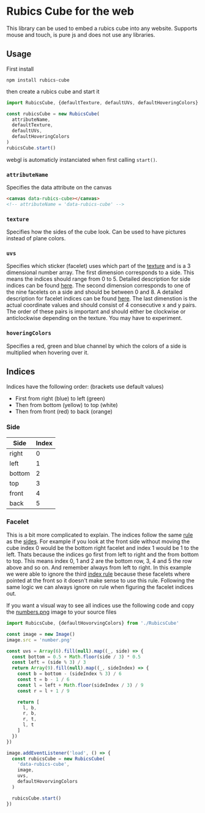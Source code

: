 # Rubics Cube for the web

This library can be used to embed a rubics cube into any website. Supports mouse and touch, is pure js and does not use any libraries.

## Usage

First install
```
npm install rubics-cube
```

then create a rubics cube and start it
```typescript
import RubicsCube, {defaultTexture, defaultUVs, defaultHoveringColors} from 'rubics-cube'

const rubicsCube = new RubicsCube(
  attributeName,
  defaultTexture,
  defaultUVs,
  defaultHoveringColors
)
rubicsCube.start()
```
webgl is automaticly instanciated when first calling ```start()```.

### `attributeName`
Specifies the data attribute on the canvas
```html
<canvas data-rubics-cube></canvas>
<!-- attributeName = 'data-rubics-cube' -->
```

### `texture`
Specifies how the sides of the cube look. Can be used to have pictures instead of plane colors.

### `uvs`
Specifies which sticker (facelet) uses which part of the [texture](#texture) and is a 3 dimensional number array. The first dimension corresponds to a side. This means the indices should range from 0 to 5. Detailed description for side indices can be found [here](#side). The second dimension corresponds to one of the nine facelets on a side and should be between 0 and 8. A detailed description for facelet indices can be found [here](#facelet). The last dimenstion is the actual coordinate values and should consist of 4 consecutive x and y pairs. The order of these pairs is important and should either be clockwise or anticlockwise depending on the texture. You may have to experiment.

### `hoveringColors`
Specifies a red, green and blue channel by which the colors of a side is multiplied when hovering over it.


## Indices
Indices have the following order: (brackets use default values)
- First from right (blue) to left (green)
- Then from bottom (yellow) to top (white)
- Then from front (red) to back (orange)
### Side
| Side | Index |
| --- | --- |
| right | 0 |
| left | 1 |
| bottom | 2 |
| top | 3 |
| front | 4 |
| back | 5 |

### Facelet
This is a bit more complicated to explain. The indices follow the same [rule](#indices) as the [sides](#side). For example if you look at the front side without moving the cube index 0 would be the bottom right facelet and index 1 would be 1 to the left. Thats because the indices go first from left to right and the from bottom to top. This means index 0, 1 and 2 are the bottom row, 3, 4 and 5 the row above and so on. And remember always from left to right. In this example we were able to ignore the third [index rule](#indices) because these facelets where pointed at the front so it doesn't make sense to use this rule. Following the same logic we can always ignore on rule when figuring the facelet indices out.

If you want a visual way to see all indices use the following code and copy the [numbers.png](https://github.com/pedeEli/rubics-cube-v2/blob/main/number.png) image to your source files
```typescript
import RubicsCube, {defaultHovorvingColors} from './RubicsCube'

const image = new Image()
image.src = 'number.png'

const uvs = Array(6).fill(null).map((_, side) => {
  const bottom = 0.5 + Math.floor(side / 3) * 0.5
  const left = (side % 3) / 3
  return Array(9).fill(null).map((_, sideIndex) => {
    const b = bottom - (sideIndex % 3) / 6
    const t = b - 1 / 6
    const l = left + Math.floor(sideIndex / 3) / 9
    const r = l + 1 / 9

    return [
      l, b,
      r, b,
      r, t,
      l, t
    ]
  })
})

image.addEventListener('load', () => {
  const rubicsCube = new RubicsCube(
    'data-rubics-cube',
    image,
    uvs,
    defaultHovorvingColors
  )

  rubicsCube.start()
})

```